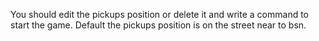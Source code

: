 You should edit the pickups position or delete it and write a command to start the game.
Default the pickups position is on the street near to bsn.

